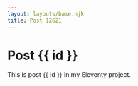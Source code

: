 ```yaml
---
layout: layouts/base.njk
title: Post 12621
---
```


# Post {{ id }}

This is post {{ id }} in my Eleventy project.
